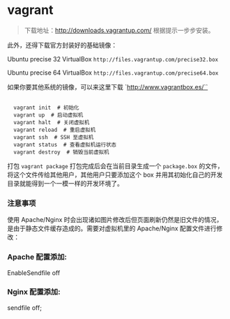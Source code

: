 # vagrant

>下载地址：http://downloads.vagrantup.com/ 根据提示一步步安装。

此外，还得下载官方封装好的基础镜像：

Ubuntu precise 32 VirtualBox `http://files.vagrantup.com/precise32.box`

Ubuntu precise 64 VirtualBox `http://files.vagrantup.com/precise64.box`

如果你要其他系统的镜像，可以来这里下载 `http://www.vagrantbox.es/``


```shell

  vagrant init  # 初始化
  vagrant up  # 启动虚拟机
  vagrant halt  # 关闭虚拟机
  vagrant reload  # 重启虚拟机
  vagrant ssh  # SSH 至虚拟机
  vagrant status  # 查看虚拟机运行状态
  vagrant destroy  # 销毁当前虚拟机

```
打包  `` vagrant package ``
打包完成后会在当前目录生成一个 `package.box` 的文件，将这个文件传给其他用户，其他用户只要添加这个 box 并用其初始化自己的开发目录就能得到一个一模一样的开发环境了。
### 注意事项

使用 Apache/Nginx 时会出现诸如图片修改后但页面刷新仍然是旧文件的情况，是由于静态文件缓存造成的。需要对虚拟机里的 Apache/Nginx 配置文件进行修改：

### Apache 配置添加:
EnableSendfile off

### Nginx 配置添加:
sendfile off;
